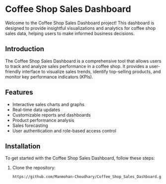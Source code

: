 # Coffee Shop Sales Dashboard

Welcome to the Coffee Shop Sales Dashboard project! This dashboard is designed to provide insightful visualizations and analytics for coffee shop sales data, helping users to make informed business decisions.


## Introduction

The Coffee Shop Sales Dashboard is a comprehensive tool that allows users to track and analyze sales performance in a coffee shop. It provides a user-friendly interface to visualize sales trends, identify top-selling products, and monitor key performance indicators (KPIs).

## Features

- Interactive sales charts and graphs
- Real-time data updates
- Customizable reports and dashboards
- Product performance analysis
- Sales forecasting
- User authentication and role-based access control

## Installation

To get started with the Coffee Shop Sales Dashboard, follow these steps:

1. Clone the repository:
   ```bash
   https://github.com/Manmohan-Choudhary/Coffee_Shop_Sales_Dashboard.git
   
